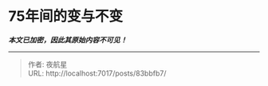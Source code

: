 # 75年间的变与不变

_**本文已加密，因此其原始内容不可见！**_

---

> 作者: 夜航星  
> URL: http://localhost:7017/posts/83bbfb7/  

